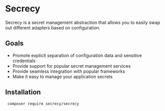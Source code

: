 Secrecy
================================

Secrecy is a secret management abstraction that allows you to easily swap out different adapters based on configuration. 

 Goals
 ------
 - Promote explicit separation of configuration data and sensitive credentials
 - Provide support for popular secret management services
 - Provide seamless integration with popular frameworks
 - Make it easy to manage your application secrets

 
Installation
--------------

```bash
 composer require secrecy/secrecy
```